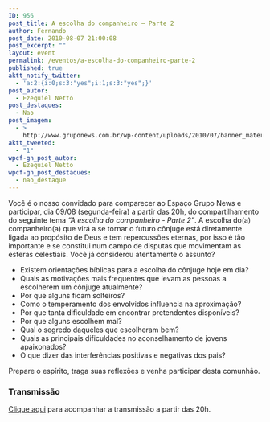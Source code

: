 ```yaml
---
ID: 956
post_title: A escolha do companheiro – Parte 2
author: Fernando
post_date: 2010-08-07 21:00:08
post_excerpt: ""
layout: event
permalink: /eventos/a-escolha-do-companheiro-parte-2
published: true
aktt_notify_twitter:
  - 'a:2:{i:0;s:3:"yes";i:1;s:3:"yes";}'
post_autor:
  - Ezequiel Netto
post_destaques:
  - Nao
post_imagem:
  - >
    http://www.gruponews.com.br/wp-content/uploads/2010/07/banner_materia-escolha.jpg
aktt_tweeted:
  - "1"
wpcf-gn_post_autor:
  - Ezequiel Netto
wpcf-gn_post_destaques:
  - nao_destaque
---
```

Você é o nosso convidado para comparecer ao Espaço Grupo News e participar, dia 09/08 (segunda-feira) a partir das 20h, do compartilhamento do seguinte tema <em>“A escolha do companheiro - Parte 2”</em>. A escolha do(a) companheiro(a) que virá a se tornar o futuro cônjuge está diretamente ligada ao propósito de Deus e tem repercussões eternas, por isso é tão importante e se constitui num campo de disputas que movimentam as esferas celestiais. Você já considerou atentamente o assunto?
<ul>
    <li>Existem orientações bíblicas para a escolha do cônjuge hoje em dia?</li>
    <li>Quais as motivações mais frequentes que levam as pessoas a escolherem um cônjuge atualmente?</li>
    <li>Por que alguns ficam solteiros?</li>
    <li>Como o temperamento dos envolvidos influencia na aproximação?</li>
    <li>Por que tanta dificuldade em encontrar pretendentes disponíveis?</li>
    <li>Por que alguns escolhem mal?</li>
    <li>Qual o segredo daqueles que escolheram bem?</li>
    <li>Quais as principais dificuldades no aconselhamento de jovens apaixonados?</li>
    <li>O que dizer das interferências positivas e negativas dos pais?</li>
</ul>
Prepare o espírito, traga suas reflexões e venha participar desta comunhão.
<h3>Transmissão</h3>
<a href="../../webtv/ao-vivo">Clique aqui</a> para acompanhar a transmissão a partir das 20h.
